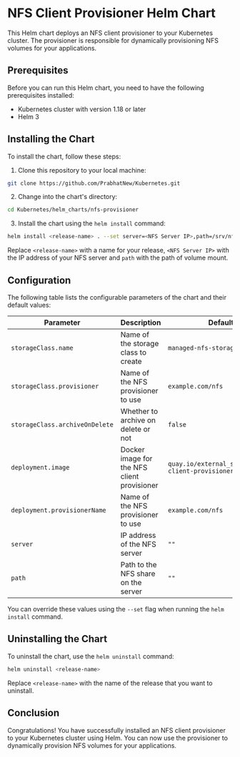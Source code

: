 # NFS Client Provisioner Helm Chart

This Helm chart deploys an NFS client provisioner to your Kubernetes cluster. The provisioner is responsible for dynamically provisioning NFS volumes for your applications.

## Prerequisites

Before you can run this Helm chart, you need to have the following prerequisites installed:

- Kubernetes cluster with version 1.18 or later
- Helm 3

## Installing the Chart

To install the chart, follow these steps:

1. Clone this repository to your local machine:

```bash
git clone https://github.com/PrabhatNew/Kubernetes.git
```

2. Change into the chart's directory:

```bash
cd Kubernetes/helm_charts/nfs-provisioner
```

3. Install the chart using the `helm install` command:

```bash
helm install <release-name> . --set server=<NFS Server IP>,path=/srv/nfs/kubedata
```

Replace `<release-name>` with a name for your release, `<NFS Server IP>` with the IP address of your NFS server and `path` with the path of volume mount.

## Configuration

The following table lists the configurable parameters of the chart and their default values:

| Parameter                  | Description                                       | Default                     |
| --------------------------| ------------------------------------------------- | ---------------------------|
| `storageClass.name`        | Name of the storage class to create               | `managed-nfs-storage`       |
| `storageClass.provisioner` | Name of the NFS provisioner to use                 | `example.com/nfs`           |
| `storageClass.archiveOnDelete` | Whether to archive on delete or not           | `false`                 |
| `deployment.image`        | Docker image for the NFS client provisioner       | `quay.io/external_storage/nfs-client-provisioner:latest` |
| `deployment.provisionerName` | Name of the NFS provisioner to use             | `example.com/nfs`       |
| `server`                   | IP address of the NFS server                      | `""`                        |
| `path`                     | Path to the NFS share on the server                | `""`                        |

You can override these values using the `--set` flag when running the `helm install` command.

## Uninstalling the Chart

To uninstall the chart, use the `helm uninstall` command:

```bash
helm uninstall <release-name>
```

Replace `<release-name>` with the name of the release that you want to uninstall.

## Conclusion

Congratulations! You have successfully installed an NFS client provisioner to your Kubernetes cluster using Helm. You can now use the provisioner to dynamically provision NFS volumes for your applications.